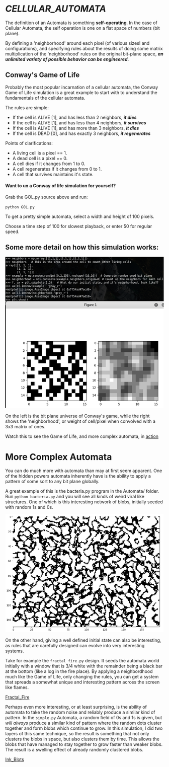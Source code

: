 # *CELLULAR_AUTOMATA* 
The definition of an Automata is something **self-operating**. 
In the case of Cellular Automata, the self operation is one on
a flat space of numbers (bit plane). 

By defining a 'neighborhood' around each pixel (of various sizes! 
and configurations), and specifying rules about the results of 
doing some matrix multiplication of the 'neighborhood' rules on 
the original bit-plane space, ***an unlimited variety of possible 
behavior can be engineered.*** 

## Conway's Game of Life 
Probably the most popular incarnation of a cellular automata, the
Conway Game of Life simulation is a great example to start with to
understand the fundamentals of the cellular automata. 

The rules are simple: 

* If the cell is ALIVE [1], and has less than 2 neighbors, ***it dies*** 
* If the cell is ALIVE [1], and has less than 4 neighbors, ***it survives***
* If the cell is ALIVE [1], and has more than 3 neighbors, ***it dies***
* If the cell is DEAD [0], and has exactly 3 neighbors, ***it regenerates***

Points of clarifications: 
* A living cell is a pixel == 1.
* A dead cell is a pixel == 0.
* A cell dies if it changes from 1 to 0. 
* A cell regenerates if it changes from 0 to 1. 
* A cell that survives maintains it's state. 

#### Want to un a Conway of life simulation for yourself?
Grab the GOL.py source above and run:
 
 `python GOL.py`
 
  To get a pretty simple automata, select a 
  width and height of 100 pixels. 
  
  Choose a time step of 100 for slowest playback,
  or enter 50 for regular speed. 
  
## Some more detail on how this simulation works:
![Example](https://raw.githubusercontent.com/TylersDurden/Sudo_Science/master/Images/CellularAutomata.png)

On the left is the bit plane universe of Conway's game, while
the right shows the 'neighborhood', or weight of cell/pixel when
convolved with a 3x3 matrix of ones. 

Watch this to see the Game of Life, and more complex automata, in [action](https://youtu.be/8Bcwa-s-jtM) 

# More Complex Automata
You can do much more with automata than may at first seem apparent. 
One of the hidden powers automata inherently have is the ability to
apply a pattern of some sort to any bit plane globally. 

A great example of this is the bacteria.py program in the Automata/ folder. 
Run `python bacteria.py` and you will see all kinds of weird viral like structures.
One of which is this interesting network of blobs, initially seeded with random 1s and
0s. 

![BLOBBY](https://raw.githubusercontent.com/TylersDurden/Sudo_Science/master/Images/bacterial1.png)

On the other hand, giving a well defined initial state can also be interesting, as rules that 
are carefully designed can evolve into very interesting systems. 

Take for example the `fractal_fire.py` design. It seeds the automata world initially with a window
that is 3/4 white with the remainder being a black bar at the bottom (like a log in the fire place). 
By applying a neighbordhood much like the Game of Life, only changing the rules, you can get a system
that spreads a somewhat unique and interesting pattern across the screen like flames. 

[Fractal_Fire](https://raw.githubusercontent.com/TylersDurden/Sudo_Science/master/Videos/fractalFire.mp4) 
 
Perhaps even more interesting, or at least surprising, is the ability of automata to take the random noise
and reliably produce a similar kind of pattern. In the `simple.py` Automata, a random field of 0s and 1s is
given, but *will always* produce a similar kind of pattern where the random dots cluster together and form blobs
which continue to grow. In this simulation, I did two layers of this same technique, so the result is something that
not only clusters the blobs in space, but also clusters them by time. This allows the blobs that have managed to stay
together to grow faster than weaker blobs. The result is a swelling effect of already randomly clustered blobs. 
 
[Ink_Blots](https://raw.githubusercontent.com/TylersDurden/Sudo_Science/master/Videos/InkBlots.mp4)